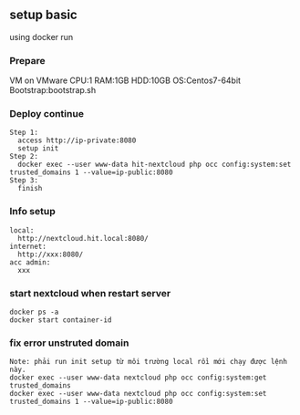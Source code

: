 ## setup basic
  using docker run
  
### Prepare
  VM on VMware
    CPU:1
    RAM:1GB
    HDD:10GB
    OS:Centos7-64bit
  Bootstrap:bootstrap.sh

### Deploy continue
    Step 1: 
      access http://ip-private:8080
      setup init
    Step 2:
      docker exec --user www-data hit-nextcloud php occ config:system:set trusted_domains 1 --value=ip-public:8080
    Step 3:
      finish

### Info setup    
    local:
      http://nextcloud.hit.local:8080/
    internet:
      http://xxx:8080/
    acc admin:
      xxx
      
### start nextcloud when restart server
    docker ps -a
    docker start container-id
    
### fix error unstruted domain
    Note: phải run init setup từ môi trường local rồi mới chạy được lệnh này.
    docker exec --user www-data nextcloud php occ config:system:get trusted_domains
    docker exec --user www-data nextcloud php occ config:system:set trusted_domains 1 --value=ip-public:8080
